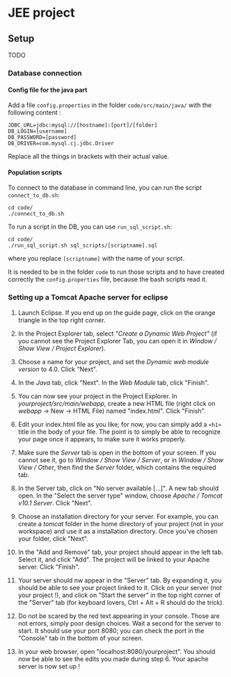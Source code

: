 # JEE project

## Setup

TODO

### Database connection
#### Config file for the java part
Add a file `config.properties` in the folder `code/src/main/java/` with the following content :
```
JDBC_URL=jdbc:mysql://[hostname]:[port]/[folder]
DB_LOGIN=[username]
DB_PASSWORD=[password]
DB_DRIVER=com.mysql.cj.jdbc.Driver
```

Replace all the things in brackets with their actual value.

#### Population scripts
To connect to the database in command line, you can run the script `connect_to_db.sh`:
```
cd code/
./connect_to_db.sh
```

To run a script in the DB, you can use `run_sql_script.sh`:
```
cd code/
./run_sql_script.sh sql_scripts/[scriptname].sql
```
where you replace `[scriptname]` with the name of your script.

It is needed to be in the folder `code` to run those scripts and to have created correctly the `config.properties` file, because the bash scripts read it.

### Setting up a Tomcat Apache server for eclipse

1. Launch Eclipse. If you end up on the guide page, click on the orange triangle in the top right corner.

2. In the Project Explorer tab, select *"Create a Dynamic Web Project"* (if you cannot see the Project Explorer Tab, you can open it in *Window / Show View / Project Explorer*).

3. Choose a name for your project, and set the *Dynamic web module version* to 4.0. Click "Next".

4. In the *Java* tab, click "Next". In the *Web Module* tab, click "Finish".

5. You can now see your project in the Project Explorer. In *yourproject/src/main/webapp*, create a new HTML file (right click on *webapp* -> New -> HTML File) named "index.html". Click "Finish".

6. Edit your index.html file as you like; for now, you can simply add a `<h1>` title in the body of your file. The point is to simply be able to recognize your page once it appears, to make sure it works properly.

7. Make sure the *Server* tab is open in the bottom of your screen. If you cannot see it, go to *Window / Show View / Server*, or in *Window / Show View / Other*, then find the *Server* folder, which contains the required tab.

8. In the Server tab, click on "No server available [...]". A new tab should open. In the "Select the server type" window, choose *Apache / Tomcat v10.1 Server*. Click "Next".

9. Choose an installation directory for your server. For example, you can create a *tomcat* folder in the home directory of your project (not in your workspace) and use it as a installation directory. Once you've chosen your folder, click "Next".

10. In the "Add and Remove" tab, your project should appear in the left tab. Select it, and click "Add". The project will be linked to your Apache server. Click "Finish".

11. Your server should nw appear in the "Server" tab. By expanding it, you should be able to see your project linked to it. Click on your server (not your project !), and click on "Start the server" in the top right corner of the "Server" tab (for keyboard lovers, Ctrl + Alt + R should do the trick).

12. Do not be scared by the red text appearing in your console. Those are not errors, simply poor design choices. Wait a second for the server to start. It should use your port 8080; you can check the port in the "Console" tab in the bottom of your screen.

13. In your web browser, open "localhost:8080/yourproject". You should now be able to see the edits you made during step 6. Your apache server is now set up !
